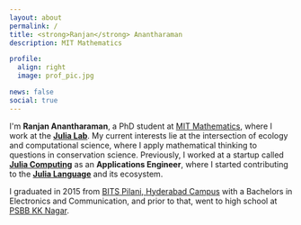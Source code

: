 ```yaml
---
layout: about
permalink: /
title: <strong>Ranjan</strong> Anantharaman
description: MIT Mathematics

profile:
  align: right
  image: prof_pic.jpg

news: false
social: true
---
```


I'm **Ranjan Anantharaman**, a PhD student at [MIT Mathematics](https://math.mit.edu), where I work at the [**Julia Lab**](https://julia.mit.edu). My current interests lie at the intersection of ecology and computational science, where I apply mathematical thinking to questions in conservation science. Previously, I worked at a startup called [**Julia Computing**](http://juliacomputing.com/) as an **Applications Engineer**,  where I started contributing to the [**Julia Language**](http://julialang.org/) and its ecosystem.

I graduated in 2015 from [BITS Pilani, Hyderabad Campus](https://bits-pilani.ac.in/hyderabad/) with a Bachelors in Electronics and Communication, and prior to that, went to high school at [PSBB KK Nagar](http://www.psbbschools.ac.in/). 
